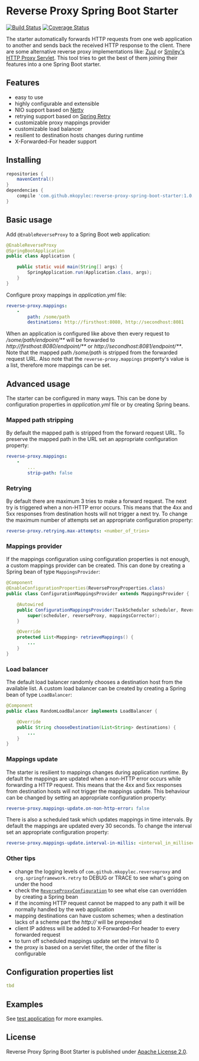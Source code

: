 # Reverse Proxy Spring Boot Starter
[![Build Status](https://travis-ci.org/mkopylec/reverse-proxy-spring-boot-starter.svg?branch=master)](https://travis-ci.org/mkopylec/reverse-proxy-spring-boot-starter)
[![Coverage Status](https://coveralls.io/repos/mkopylec/reverse-proxy-spring-boot-starter/badge.svg?branch=master&service=github)](https://coveralls.io/github/mkopylec/reverse-proxy-spring-boot-starter?branch=master)

The starter automatically forwards HTTP requests from one web application to another and sends back the received HTTP response to the client.
There are some alternative reverse proxy implementations like: [Zuul](https://github.com/Netflix/zuul/wiki) or [Smiley's HTTP Proxy Servlet](https://github.com/mitre/HTTP-Proxy-Servlet).
This tool tries to get the best of them joining their features into a one Spring Boot starter.

## Features
- easy to use
- highly configurable and extensible
- NIO support based on [Netty](http://netty.io/)
- retrying support based on [Spring Retry](http://docs.spring.io/spring-batch/reference/html/retry.html)
- customizable proxy mappings provider
- customizable load balancer
- resilient to destination hosts changes during runtime
- X-Forwarded-For header support

## Installing

```gradle
repositories {
    mavenCentral()
}
dependencies {
    compile 'com.github.mkopylec:reverse-proxy-spring-boot-starter:1.0.0'
}
```

## Basic usage
Add `@EnableReverseProxy` to a Spring Boot web application:

```java
@EnableReverseProxy
@SpringBootApplication
public class Application {

    public static void main(String[] args) {
        SpringApplication.run(Application.class, args);
    }
}
```

Configure proxy mappings in _application.yml_ file:

```yaml
reverse-proxy.mappings:
    -
        path: /some/path
        destinations: http://firsthost:8080, http://secondhost:8081
```

When an application is configured like above then every request to _/some/path/endpoint/**_
will be forwarded to _http://firsthost:8080/endpoint/**_ or _http://secondhost:8081/endpoint/**_.
Note that the mapped path _/some/path_ is stripped from the forwarded request URL.
Also note that the `reverse-proxy.mappings` property's value is a list, therefore more mappings can be set.

## Advanced usage
The starter can be configured in many ways. This can be done by configuration properties in _application.yml_ file or by creating Spring beans.

### Mapped path stripping
By default the mapped path is stripped from the forward request URL.
To preserve the mapped path in the URL set an appropriate configuration property:

```yaml
reverse-proxy.mappings:
    -
        ...
        strip-path: false
```

### Retrying
By default there are maximum 3 tries to make a forward request. The next try is triggered when a non-HTTP error occurs.
This means that the 4xx and 5xx responses from destination hosts will not trigger a next try.
To change the maximum number of attempts set an appropriate configuration property:

```yaml
reverse-proxy.retrying.max-attempts: <number_of_tries>
```

### Mappings provider
If the mappings configuration using configuration properties is not enough, a custom mappings provider can be created.
This can done by creating a Spring bean of type `MappingsProvider`:

```java
@Component
@EnableConfigurationProperties(ReverseProxyProperties.class)
public class ConfigurationMappingsProvider extends MappingsProvider {

    @Autowired
	public ConfigurationMappingsProvider(TaskScheduler scheduler, ReverseProxyProperties reverseProxy, MappingsCorrector mappingsCorrector) {
		super(scheduler, reverseProxy, mappingsCorrector);
	}

	@Override
	protected List<Mapping> retrieveMappings() {
		...
	}
}
```

### Load balancer
The default load balancer randomly chooses a destination host from the available list.
A custom load balancer can be created by creating a Spring bean of type `LoadBalancer`:

```java
@Component
public class RandomLoadBalancer implements LoadBalancer {

	@Override
	public String chooseDestination(List<String> destinations) {
		...
	}
}
```

### Mappings update
The starter is resilient to mappings changes during application runtime.
By default the mappings are updated when a non-HTTP error occurs while forwarding a HTTP request.
This means that the 4xx and 5xx responses from destination hosts will not trigger the mappings update.
This behaviour can be changed by setting an appropriate configuration property:

```yaml
reverse-proxy.mappings-update.on-non-http-error: false
```

There is also a scheduled task which updates mappings in time intervals.
By default the mappings are updated every 30 seconds.
To change the interval set an appropriate configuration property:

```yaml
reverse-proxy.mappings-update.interval-in-millis: <interval_in_milliseconds>
```

### Other tips
- change the logging levels of `com.github.mkopylec.reverseproxy` and `org.springframework.retry` to DEBUG or TRACE to see what's going on under the hood
- check the [`ReverseProxyConfiguration`](https://github.com/mkopylec/reverse-proxy-spring-boot-starter/blob/master/src/main/java/com/github/mkopylec/reverseproxy/configuration/ReverseProxyConfiguration.java) to see what else can overridden by creating a Spring bean
- if the incoming HTTP request cannot be mapped to any path it will be normally handled by the web application
- mapping destinations can have custom schemes; when a destination lacks of a scheme part the _http://_ will be prepended
- client IP address will be added to X-Forwarded-For header to every forwarded request
- to turn off scheduled mappings update set the interval to 0
- the proxy is based on a servlet filter, the order of the filter is configurable

## Configuration properties list

```yaml
tbd
```
## Examples
See [test application](https://github.com/mkopylec/reverse-proxy-spring-boot-starter/tree/master/src/test/java/com/github/mkopylec/reverseproxy/application) for more examples.

## License
Reverse Proxy Spring Boot Starter is published under [Apache License 2.0](http://www.apache.org/licenses/LICENSE-2.0).
